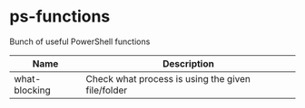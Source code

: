# ps-functions
Bunch of useful PowerShell functions


| Name | Description |
|---|---|
| what-blocking | Check what process is using the given file/folder |
